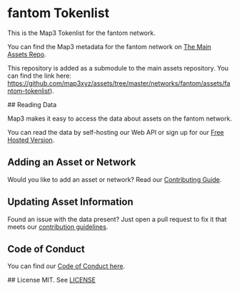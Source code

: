 
# fantom Tokenlist

This is the Map3 Tokenlist for the fantom network.

You can find the Map3 metadata for the fantom network on [The Main Assets Repo](https://github.com/map3xyz/assets/tree/master/networks/fantom).

This repository is added as a submodule to the main assets repository. You can find the link here: https://github.com/map3xyz/assets/tree/master/networks/fantom/assets/fantom-tokenlist).

## Reading Data

Map3 makes it easy to access the data about assets on the fantom network. 

You can read the data by self-hosting our Web API or sign up for our [Free Hosted Version](https://map3.xyz).

## Adding an Asset or Network 

Would you like to add an asset or network? Read our [Contributing Guide](https://github.com/map3xyz/assets/tree/master/docs/CONTRIBUTING.md).

## Updating Asset Information

Found an issue with the data present? Just open a pull request to fix it that meets our [contribution guidelines](https://github.com/map3xyz/assets/tree/master/docs/CONTRIBUTING.md).

## Code of Conduct
You can find our [Code of Conduct here](https://github.com/map3xyz/assets/tree/master/docs/CODE_OF_CONDUCT.md).

## License
MIT. See [LICENSE](LICENSE)
